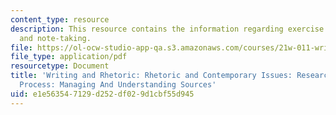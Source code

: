 ```yaml
---
content_type: resource
description: This resource contains the information regarding exercise on research
  and note-taking.
file: https://ol-ocw-studio-app-qa.s3.amazonaws.com/courses/21w-011-writing-and-rhetoric-rhetoric-and-contemporary-issues-fall-2015/e1e563547129d252df029d1cbf55d945_MIT21W_011F15_research.pdf
file_type: application/pdf
resourcetype: Document
title: 'Writing and Rhetoric: Rhetoric and Contemporary Issues: Research And The Note-Taking
  Process: Managing And Understanding Sources'
uid: e1e56354-7129-d252-df02-9d1cbf55d945
---
```

